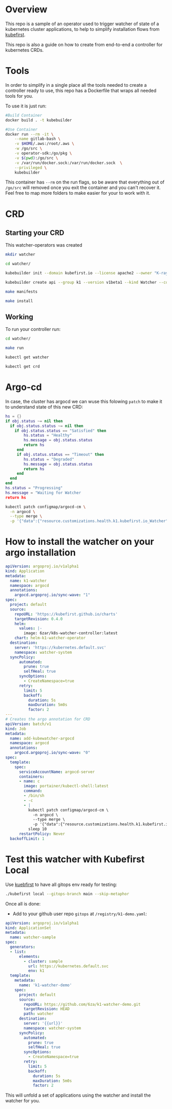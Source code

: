 # Overview
 
 This repo is a sample of an operator used to trigger watcher of state of a kubernetes cluster applications, to help to simplify installation flows from [kubefirst](https://github.com/kubefirst/kubefirst). 

 This repo is also a guide on how to create from end-to-end a controller for kubernetes CRDs. 


# Tools

In order to simplify in a single place all the tools needed to create a controller ready to use, this repo has a Dockerfile that wraps all needed tools for you. 

To use it is just run: 
```bash 
#Build Container
docker build . -t kubebuilder

#Use Container
docker run --rm -it \
    --name gitlab-bash \
    -v $HOME/.aws:/root/.aws \
    -w /go/src \
    -v operator-sdk:/go/pkg \
    -v $(pwd):/go/src \
    -v /var/run/docker.sock:/var/run/docker.sock  \
    --privileged \
    kubebuilder
```
This container has `--rm` on the run flags, so be aware that everything  out of `/go/src` will removed once you exit the container and you can't recover it. Feel free to map more folders to make easier for your to work with it. 

# CRD 
##  Starting your CRD

This watcher-operators was created 

```bash 
mkdir watcher

cd watcher/

kubebuilder init --domain kubefirst.io --license apache2 --owner "K-rays" --repo github.com/k1tests/basic-controller

kubebuilder create api --group k1 --version v1beta1 --kind Watcher --controller --resource

make manifests

make install
```


## Working

To run your controller run: 

```bash 
cd watcher/

make run

kubectl get watcher

kubectl get crd 
```



# Argo-cd 

In case, the cluster has argocd we can wuse this folowing `patch` to make it to understand state of this new CRD: 
```lua
hs = {}
if obj.status ~= nil then
  if obj.status.status ~= nil then
    if obj.status.status == "Satisfied" then
        hs.status = "Healthy"
        hs.message = obj.status.status
        return hs
     end
     if obj.status.status == "Timeout" then
        hs.status = "Degraded"
        hs.message = obj.status.status
        return hs
     end
  end
end
hs.status = "Progressing"
hs.message = "Waiting for Watcher
return hs
```

```bash 
kubectl patch configmap/argocd-cm \
  -n argocd \
  --type merge \
  -p '{"data":{"resource.customizations.health.k1.kubefirst.io_Watcher":"hs = {}\nif obj.status ~= nil then\n  if obj.status.status ~= nil then\n    if obj.status.status == \"Satisfied\" then\n        hs.status = \"Healthy\"\n        hs.message = obj.status.status\n        return hs\n     end\n     if obj.status.status == \"Timeout\" then\n        hs.status = \"Degraded\"\n        hs.message = obj.status.status\n        return hs\n     end\n  end\nend\nhs.status = \"Progressing\"\nhs.message = \"Waiting for Watcher\"\nreturn hs"} }'
```


# How to install the watcher on your argo installation 

```yaml 
apiVersion: argoproj.io/v1alpha1
kind: Application
metadata:
  name: k1-watcher
  namespace: argocd
  annotations:
    argocd.argoproj.io/sync-wave: "1"
spec: 
  project: default
  source:
    repoURL: 'https://kubefirst.github.io/charts'
    targetRevision: 0.4.0
    helm:
      values: |-
        image: 6zar/k8s-watcher-controller:latest
    chart: helm-k1-watcher-operator
  destination:
    server: 'https://kubernetes.default.svc'
    namespace: watcher-system
  syncPolicy:
      automated:
        prune: true
        selfHeal: true
      syncOptions:
        - CreateNamespace=true
      retry:
        limit: 5
        backoff:
          duration: 5s
          maxDuration: 5m0s
          factor: 2
---
# Creates the argo annotation for CRD
apiVersion: batch/v1
kind: Job
metadata:
  name: add-kubewatcher-argocd
  namespace: argocd
  annotations:
    argocd.argoproj.io/sync-wave: "0"
spec:
  template:
    spec:
      serviceAccountName: argocd-server
      containers:
      - name: c
        image: portainer/kubectl-shell:latest
        command:
        - /bin/sh
        - -c
        - |
          kubectl patch configmap/argocd-cm \
            -n argocd \
            --type merge \
            -p '{"data":{"resource.customizations.health.k1.kubefirst.io_Watcher":"hs = {}\nif obj.status ~= nil then\n  if obj.status.status ~= nil then\n    if obj.status.status == \"Satisfied\" then\n        hs.status = \"Healthy\"\n        hs.message = obj.status.status\n        return hs\n     end\n     if obj.status.status == \"Timeout\" then\n        hs.status = \"Degraded\"\n        hs.message = obj.status.status\n        return hs\n     end\n  end\nend\nhs.status = \"Progressing\"\nhs.message = \"Waiting for Watcher\"\nreturn hs"} }'
          sleep 10
      restartPolicy: Never
  backoffLimit: 1          
```


# Test this watcher with Kubefirst Local

Use [kuebfirst](https://github.com/kubefirst/kubefirst) to have all gitops env ready for testing:
```bash 
./kubefirst local --gitops-branch main --skip-metaphor
```
Once all is done:
- Add to your github user repo `gitops` at `/registry/k1-demo.yaml`: 
```yaml
apiVersion: argoproj.io/v1alpha1
kind: ApplicationSet
metadata:
  name: watcher-sample
spec:
  generators:
  - list:
      elements:
        - cluster: sample
          url: https://kubernetes.default.svc
          env: k1
  template:
    metadata:
      name: 'k1-watcher-demo'
    spec:
      project: default
      source:
        repoURL: https://github.com/6za/k1-watcher-demo.git
        targetRevision: HEAD
        path: watcher
      destination:
        server: '{{url}}'
        namespace: watcher-system
      syncPolicy:
        automated:
          prune: true
          selfHeal: true
        syncOptions:
          - CreateNamespace=true
        retry:
          limit: 5
          backoff:
            duration: 5s
            maxDuration: 5m0s
            factor: 2   
```

This will unfold a set of applications using the watcher and install the watcher for you. 
